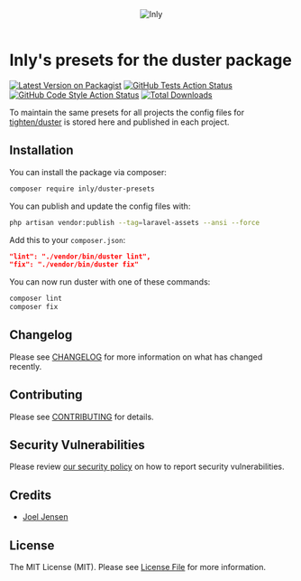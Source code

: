 <div align="center"><img src="https://inly.se/github.png" alt="Inly"/></div>
<br />

# Inly's presets for the duster package

[![Latest Version on Packagist](https://img.shields.io/packagist/v/inly/duster-presets.svg?style=flat-square)](https://packagist.org/packages/inly/duster-presets)
[![GitHub Tests Action Status](https://img.shields.io/github/actions/workflow/status/inly/duster-presets/run-tests.yml?branch=main&label=tests&style=flat-square)](https://github.com/inly/duster-presets/actions?query=workflow%3Arun-tests+branch%3Amain)
[![GitHub Code Style Action Status](https://img.shields.io/github/actions/workflow/status/inly/duster-presets/fix-php-code-style-issues.yml?branch=main&label=code%20style&style=flat-square)](https://github.com/inly/duster-presets/actions?query=workflow%3A"Fix+PHP+code+style+issues"+branch%3Amain)
[![Total Downloads](https://img.shields.io/packagist/dt/inly/duster-presets.svg?style=flat-square)](https://packagist.org/packages/inly/duster-presets)

To maintain the same presets for all projects the config files for [tighten/duster](https://github.com/tighten/duster) is stored here and published in each project. 

## Installation

You can install the package via composer:

```bash
composer require inly/duster-presets
```

You can publish and update the config files with:

```bash
php artisan vendor:publish --tag=laravel-assets --ansi --force
```

Add this to your `composer.json`:
```json
"lint": "./vendor/bin/duster lint",
"fix": "./vendor/bin/duster fix"
```

You can now run duster with one of these commands:
```bash
composer lint
composer fix
```

## Changelog

Please see [CHANGELOG](CHANGELOG.md) for more information on what has changed recently.

## Contributing

Please see [CONTRIBUTING](CONTRIBUTING.md) for details.

## Security Vulnerabilities

Please review [our security policy](../../security/policy) on how to report security vulnerabilities.

## Credits

- [Joel Jensen](https://github.com/Joel-Jensen)

## License

The MIT License (MIT). Please see [License File](LICENSE.md) for more information.
